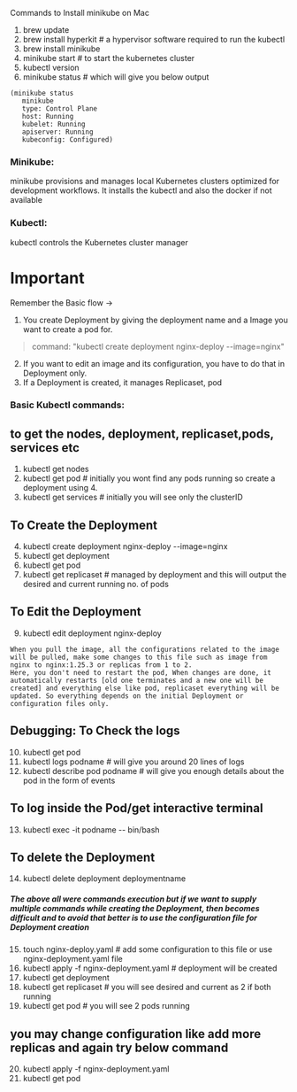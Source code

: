 Commands to Install minikube on Mac  
1. brew update
2. brew install hyperkit # a hypervisor software required to run the kubectl
3. brew install minikube 
4. minikube start  # to start the kubernetes cluster
5. kubectl version
6. minikube status # which will give you below  output
 ```
 (minikube status
    minikube
    type: Control Plane
    host: Running
    kubelet: Running
    apiserver: Running
    kubeconfig: Configured)
 ```

### Minikube: 
minikube provisions and manages local Kubernetes clusters optimized for development workflows. 
It installs the kubectl and also the docker if not available

### Kubectl: 
kubectl controls the Kubernetes cluster manager

# Important
Remember the Basic flow -> 
1. You create Deployment by giving the deployment name and a Image you want to create a pod for.  
> command: "kubectl create deployment nginx-deploy --image=nginx"
2. If you want to edit an image and its configuration, you have to do that in Deployment only. 
3. If a Deployment is created, it manages Replicaset, pod

### Basic Kubectl commands:

## to get the nodes, deployment, replicaset,pods, services etc
  1.  kubectl get nodes
  2.  kubectl get pod                # initially you wont find any pods running so create a deployment using 4.
  3.  kubectl get services           # initially you will see only the clusterID

## To Create the Deployment 
  4.  kubectl create deployment nginx-deploy --image=nginx
  5.  kubectl get deployment
  6.  kubectl get pod
  7. kubectl get replicaset         # managed by deployment and this will output the desired and current running no. of pods 
  
## To Edit the Deployment
   
  9. kubectl edit deployment nginx-deploy
  ```
  When you pull the image, all the configurations related to the image will be pulled, make some changes to this file such as image from nginx to nginx:1.25.3 or replicas from 1 to 2.
  Here, you don't need to restart the pod, When changes are done, it automatically restarts [old one terminates and a new one will be created] and everything else like pod, replicaset everything will be updated. So everything depends on the initial Deployment or configuration files only.
  ```

 ## Debugging: To Check the logs
 10. kubectl get pod
 11. kubectl logs podname                            # will give you around 20 lines of logs
 12. kubectl describe pod podname                    # will give you enough details about the pod in the form of events
 
## To log inside the Pod/get interactive terminal
13. kubectl exec -it podname -- bin/bash

## To delete the Deployment
14. kubectl delete deployment deploymentname

##### The above all were commands execution but if we want to supply multiple commands while creating the Deployment, then becomes difficult and to avoid that better is to use the configuration file for Deployment creation

15. touch nginx-deploy.yaml            # add some configuration to this file or use nginx-deployment.yaml file
16. kubectl apply -f nginx-deployment.yaml                           # deployment will be created
17. kubectl get deployment
18. kubectl get replicaset      # you will see desired and current as 2 if both running
19. kubectl get pod            # you will see 2 pods running 

## you may change configuration like add more replicas and again try below command
20. kubectl apply -f nginx-deployment.yaml
21. kubectl get pod 
